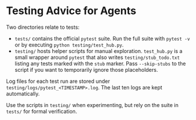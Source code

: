 # Testing Advice for Agents

Two directories relate to tests:

- `tests/` contains the official `pytest` suite. Run the full suite with `pytest -v` or by executing `python testing/test_hub.py`.
- `testing/` hosts helper scripts for manual exploration. `test_hub.py` is a small wrapper around `pytest` that also writes `testing/stub_todo.txt` listing any tests marked with the `stub` marker. Pass `--skip-stubs` to the script if you want to temporarily ignore those placeholders.

Log files for each test run are stored under `testing/logs/pytest_<TIMESTAMP>.log`. The last ten logs are kept automatically.

Use the scripts in `testing/` when experimenting, but rely on the suite in `tests/` for formal verification.
